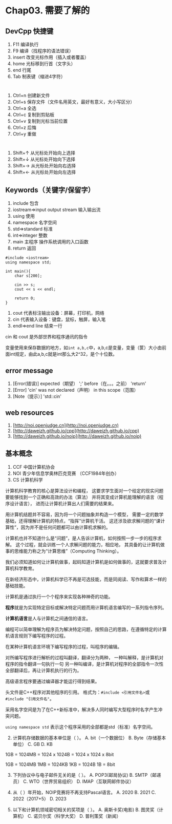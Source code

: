 # Chap03. 需要了解的

## DevCpp 快捷键

1. F11 编译执行
2. F9 编译（找程序的语法错误）
3. insert 改变光标作用（插入或者覆盖）
4. home 光标移到行首（文字头）
5. end 行尾
6. Tab 制表键（缩进4字符）
#
1. Ctrl+n 创建新文件
2. Ctrl+s 保存文件（文件名用英文，最好有意义，大小写区分）
3. Ctrl+a 全选
4. Ctrl+c 复制到剪贴板
5. Ctrl+v 复制到光标当前位置
6. Ctrl+z 后悔
7. Ctrl+y 重做
#
1. Shift+↑ 从光标处开始向上选择
2. Shift+↓ 从光标处开始向下选择
3. Shift+→ 从光标处开始向右选择 
4. Shift+← 从光标处开始向左选择

## Keywords（关键字/保留字）

1. include 包含
2. iostream=>input output stream 输入输出流
3. using 使用
4. namespace 名字空间
5. std=>standard 标准
6. int=>integer 整数
7. main 主程序 操作系统调用的入口函数
8. return 返回

~~~
#include <iostream>
using namespace std;

int main(){
    char s[200];

    cin >> s;
    cout << s << endl;

    return 0;
}
~~~

1. cout 代表标注输出设备：屏幕，打印机，网络
2. cin 代表输入设备：键盘，鼠标，触屏，输入笔
3. endl=>end line 结束一行

cin 和 cout 是外部世界和程序通讯的指令

变量使用来保存数据的地方，如`int a,b,c`中，a,b,c是变量，变量（筐）大小由前面int规定，由此a,b,c就是int那么大2^32，是个十位数。



## error message

1. [Error(错误)] expected（期望） ';' before（在。。。之前） 'return'
2. [Error] 'cin' was not declared（声明） in this scope（范围）
3. [Note（提示）] 'std::cin'


## web resources

1. [http://noi.openjudge.cn](http://noi.openjudge.cn)
2. [http://daweizh.github.io/cpp](http://daweizh.github.io/cpp)
3. [http://daweizh.github.io/noip](http://daweizh.github.io/noip)

## 基本概念

1. CCF 中国计算机协会
2. NOI 青少年信息学奥林匹克竞赛 （CCF1984年创办）
3. CS 计算机科学

计算机科学教育的核心是算法设计和编程，
这要求学生面对一个给定的现实问题要能够找到一个正确和高效的办法（算法）
并将其变成计算机能理解的语言（程序设计语言），
进而让计算机计算出人们需要的结果来。

用计算机结题并不容易，因为将一个问题抽象并构造一个模型，
需要一定的数学基础，还得理解计算机的特点，“指挥”计算机干活。
这还涉及欲求解问题的“课计算性”，因为并不是任何问题都可以由计算机求解的。

计算机也并不知道什么是“问题”，是人告诉计算机，如何按照一步一步的程序求解。
这个过程，就会训练一个人求解问题的能力，相应地，
其具备的让计算机做事的思维能力称之为“计算思维”（Computing Thinking）。

我们必须知道如何让计算机做事，起码知道计算机是如何做事的，这就要求普及计算机科学教育。

在新经济形态中，计算机科学已不再是可选技能，而是同阅读、写作和算术一样的基础技能。


计算机是通过执行一个个程序来实现各种神奇的功能。




**程序**就是为实现特定目标或解决特定问题而用计算机语言编写的一系列指令序列。

**计算机语言**是人与计算机之间通信的语言。

编程可以简单理解为程序员为解决特定问题，按照自己的思路，在遵循特定的计算机语言规则下编写程序的过程。

在某种计算机语言环境下编写程序的过程，叫程序的编辑。

对所编写程序进行解析的过程叫翻译，翻译分为两种，
一种叫解释，是计算机对程序的指令翻译一句执行一句
另一种叫编译，是计算机对程序的全部指令一次性全部翻译后，再让计算机执行的行为。

高级语言程序要通过编译器才能运行得到结果。


头文件是C++程序对其他程序的引用。
格式为：`#include <引用文件名>`或`#include "引用文件名"`。

采用名字空间是为了在C++新标准中，解决多人同时编写大型程序时名字产生冲突问题。

`using namespace std` 表示这个程序采用的全部都是std（标准）名字空间。



2. 计算机存储数据的基本单位是（ ）。
 A. bit（一个数据位）	 B. Byte（存储基本单位）	 C. GB	 D. KB

1GB = 1024MB = 1024 x 1024B = 1024 x 1024 x 8bit 

1GB = 1024MB
1MB = 1024KB
1KB = 1024B
1B = 8bit

3. 	下列协议中与电子邮件无关的是（ ）。
 A. POP3(邮局协议)	 B. SMTP（邮递员）	 C. WTO（世界贸易组织）	 D. IMAP（互联网邮件协议）

18. 从（ ）年开始，NOIP竞赛将不再支持Pascal语言。
 A. 2020	 B. 2021	 C. 2022（2017+5）	 D. 2023

20. 以下和计算机领域密切相关的奖项是（ ）。
 A. 奥斯卡奖(电影)	 B. 图灵奖（计算机）	 C. 诺贝尔奖（科学大奖）	 D. 普利策奖（新闻）

